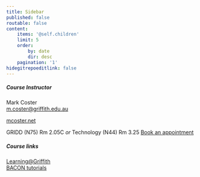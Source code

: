 ```yaml
---
title: Sidebar
published: false
routable: false
content:
    items: '@self.children'
    limit: 5
    order:
        by: date
        dir: desc
    pagination: '1'
hidegitrepoeditlink: false
---
```


##### Course Instructor
Mark Coster  
<m.coster@griffith.edu.au>

[mcoster.net](https://mcoster.net)

GRIDD (N75) Rm 2.05C _or_
Technology (N44) Rm 3.25
[Book an appointment](https://mcoster.youcanbook.me/)

##### Course links
[Learning@Griffith](https://bblearn.griffith.edu.au/webapps/blackboard/execute/announcement?method=search&context=course&course_id=_60957_1&handle=cp_announcements&mode=cpview)  
[BACON tutorials](https://learnbacon.com)